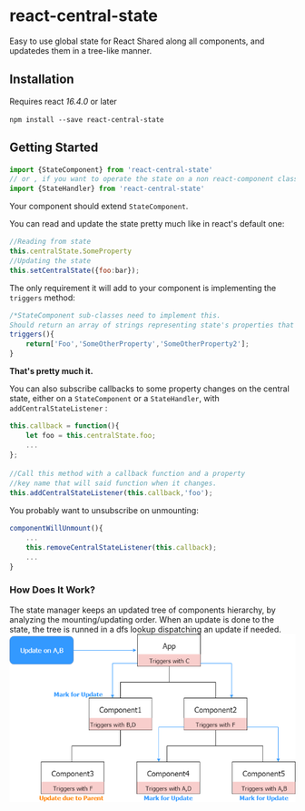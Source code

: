 # react-central-state
Easy to use global state for React
Shared along all components, and updatedes them in a tree-like manner.
## Installation

Requires react *16.4.0* or later

`npm install --save react-central-state`

## Getting Started

```javascript
import {StateComponent} from 'react-central-state'  
// or , if you want to operate the state on a non react-component class
import {StateHandler} from 'react-central-state'
```
Your component should extend `StateComponent`.

You can read and update the state pretty much like in react's default one:
```javascript
//Reading from state
this.centralState.SomeProperty
//Updating the state
this.setCentralState({foo:bar});
```

The only requirement it will add to your component is implementing the `triggers` method:
```javascript
/*StateComponent sub-classes need to implement this.
Should return an array of strings representing state's properties that should trigger an update on this component. Can be an empty array*/
triggers(){
    return['Foo','SomeOtherProperty','SomeOtherProperty2'];
}
```
**That's pretty much it.**


You can also subscribe callbacks to some property changes on the central state, either on a `StateComponent` or a `StateHandler`, with `addCentralStateListener` :

```javascript
this.callback = function(){
    let foo = this.centralState.foo;
    ...
};

//Call this method with a callback function and a property
//key name that will said function when it changes.
this.addCentralStateListener(this.callback,'foo');
```

You probably want to unsubscribe on unmounting:
```javascript
componentWillUnmount(){
    ...
    this.removeCentralStateListener(this.callback);
    ...  
}
```


### How Does It Work?
The state manager keeps an updated tree of components hierarchy, by analyzing the mounting/updating order. 
When an update is done to the state, the tree is runned in a dfs lookup dispatching an update if needed.
<img alt="React-central-state update flow" src="docs/stateDiagram.png" align="center" />
